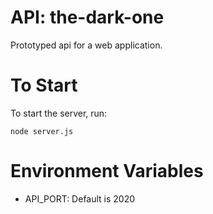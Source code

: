 # API: the-dark-one

Prototyped api for a web application.

# To Start

To start the server, run:
```
node server.js
```

# Environment Variables
 - API_PORT: Default is 2020